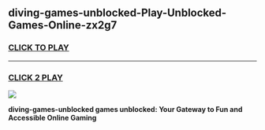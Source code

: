 
## diving-games-unblocked-Play-Unblocked-Games-Online-zx2g7
<h3>
<a href="https://premium76.site?title=diving-games-unblocked&ref=25A">CLICK TO PLAY</a></h3>
<hr>

<h3>
<a href="https://premium76.site?title=diving-games-unblocked&ref=25A">CLICK 2 PLAY</a>
  
</h3>

<a href="https://premium76.site?title=diving-games-unblocked&ref=25A"><img src="https://clearcache.store/games.png"></a>


**diving-games-unblocked games unblocked: Your Gateway to Fun and Accessible Online Gaming**
